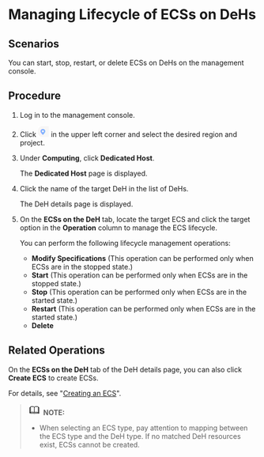 # Managing Lifecycle of ECSs on DeHs<a name="EN-US_TOPIC_0046800268"></a>

## Scenarios<a name="section3231056202810"></a>

You can start, stop, restart, or delete ECSs on DeHs on the management console.

## Procedure<a name="section1241956132810"></a>

1.  Log in to the management console.
2.  Click  ![](figures/9.png)  in the upper left corner and select the desired region and project.
3.  Under  **Computing**, click  **Dedicated Host**.

    The  **Dedicated Host**  page is displayed.

4.  Click the name of the target DeH in the list of DeHs.

    The DeH details page is displayed.

5.  On the  **ECSs on the DeH**  tab, locate the target ECS and click the target option in the  **Operation**  column to manage the ECS lifecycle.

    You can perform the following lifecycle management operations:

    -   **Modify Specifications**  \(This operation can be performed only when ECSs are in the stopped state.\)
    -   **Start**  \(This operation can be performed only when ECSs are in the stopped state.\)
    -   **Stop**  \(This operation can be performed only when ECSs are in the started state.\)
    -   **Restart**  \(This operation can be performed only when ECSs are in the started state.\)
    -   **Delete**


## Related Operations<a name="section6175746102828"></a>

On the  **ECSs on the DeH**  tab of the DeH details page, you can also click  **Create ECS**  to create ECSs.

For details, see "[Creating an ECS](https://docs.otc.t-systems.com/en-us/usermanual/ecs/en-us_topic_0021831611.html)".

>![](public_sys-resources/icon-note.gif) **NOTE:**   
>-   When selecting an ECS type, pay attention to mapping between the ECS type and the DeH type. If no matched DeH resources exist, ECSs cannot be created.  

